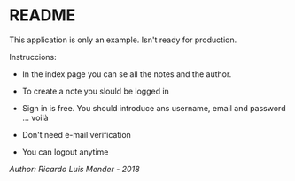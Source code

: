 # README

This application is only an example. Isn't ready for production.

Instruccions:

* In the index page you can se all the notes and the author.

* To create a note you slould be logged in

* Sign in is free. You should introduce ans username, email and password ... voilà

* Don't need e-mail verification

* You can logout anytime


_Author:_ *Ricardo Luis Mender - 2018*
